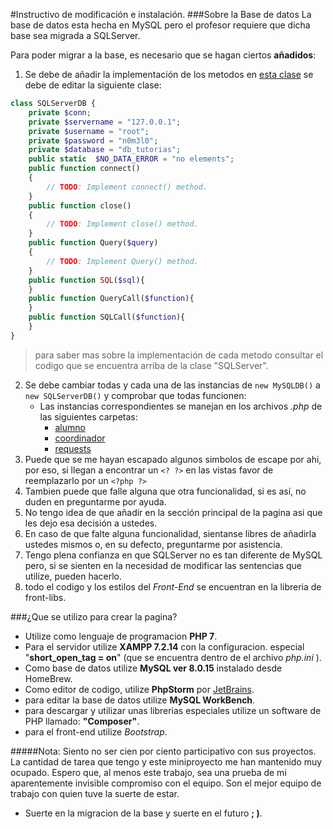#Instructivo de modificación e instalación.
###Sobre la Base de datos
La base de datos esta hecha en MySQL pero el profesor requiere que dicha 
base sea migrada a SQLServer.

Para poder migrar a la base, es necesario que se hagan ciertos **añadidos**:
1. Se debe de añadir la implementación de los metodos en 
[esta clase](src/Database.php "la base de datos" ) se debe de editar la 
siguiente clase:
```php
class SQLServerDB {
    private $conn;
    private $servername = "127.0.0.1";
    private $username = "root";
    private $password = "n0m3l0";
    private $database = "db_tutorias";
    public static  $NO_DATA_ERROR = "no elements";
    public function connect()
    {
        // TODO: Implement connect() method.
    }
    public function close()
    {
        // TODO: Implement close() method.
    }
    public function Query($query)
    {
        // TODO: Implement Query() method.
    }
    public function SQL($sql){
    }
    public function QueryCall($function){
    }
    public function SQLCall($function){
    }
}
```
>para saber mas sobre la implementación de cada metodo consultar el codigo 
que se encuentra arriba de la clase "SQLServer".

2. Se debe cambiar todas y cada una de las instancias de `new MySQLDB()` a
`new SQLServerDB()` y comprobar que todas funcionen:
    * Las instancias correspondientes se manejan en 
    los archivos *.php* de las siguientes carpetas:
        * [alumno](alumno)
        * [coordinador](coordinador)
        * [requests](requests)
3. Puede que se me hayan escapado algunos simbolos de escape por ahi,
por eso, si llegan a encontrar un `<? ?>` en las vistas favor de 
reemplazarlo por un `<?php ?>`
4. Tambien puede que falle alguna que otra funcionalidad, si es así, no duden
en preguntarme por ayuda.
5. No tengo idea de que añadir en la sección principal de la pagina asi que 
les dejo esa decisión a ustedes.
6. En caso de que falte alguna funcionalidad, sientanse libres de añadirla 
ustedes mismos o, en su defecto, preguntarme por asistencia.
7. Tengo plena confianza en que SQLServer no es tan diferente de MySQL pero, si
se sienten en la necesidad de modificar las sentencias que utilize, pueden hacerlo.
8. todo el codigo y los estilos del *Front-End* se encuentran en la libreria de
front-libs.

###¿Que se utilizo para crear la pagina?
* Utilize como lenguaje de programacion **PHP 7**.
* Para el servidor utilize **XAMPP 7.2.14** con la configuracion.
especial "**short_open_tag = on**" (que se encuentra dentro de el archivo
*php.ini* ).
* Como base de datos utilize **MySQL ver 8.0.15** instalado desde HomeBrew.
* Como editor de codigo, utilize **PhpStorm** por [JetBrains](https://www.jetbrains.com/).
* para editar la base de datos utilize **MySQL WorkBench**.
* para descargar y utilizar unas librerias especiales utilize un software de PHP llamado:
**"Composer"**.
* para el front-end utilize *Bootstrap*.



#####Nota:
Siento no ser cien por ciento participativo con sus proyectos. La cantidad de tarea que
tengo y este miniproyecto me han mantenido muy ocupado. Espero que, al menos este trabajo, sea
una prueba de mi aparentemente invisible compromiso con el equipo. Son el mejor equipo de
trabajo con quien tuve la suerte de estar.

* Suerte en la migracion de la base  y suerte en el futuro **; )**.


